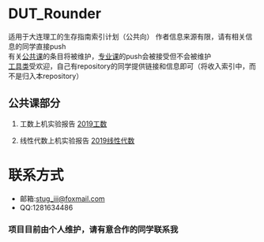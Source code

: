 # DUT_Rounder

适用于大连理工的生存指南索引计划（公共向）
作者信息来源有限，请有相关信息的同学直接push  
有关[公共课](https://github.com/StuGRua/DUT_Rounder/tree/master/public_courses)的条目将被维护，[专业课](https://github.com/StuGRua/DUT_Rounder/tree/master/specialized_courses)的push会被接受但不会被维护  
[工具类](https://github.com/StuGRua/DUT_Rounder/tree/master/tools)受欢迎，自己有repository的同学提供链接和信息即可（将收入索引中，而不是归入本repository）  

  

## 公共课部分

 1. 工数上机实验报告
 [2019工数](https://github.com/StuGRua/DUT_Rounder/tree/master/public_courses/工科数学分析上机实验)  

 2. 线性代数上机实验报告
 [2019线性代数](https://github.com/StuGRua/DUT_Rounder/tree/master/public_courses/线性代数上机实验)



# 联系方式
- 邮箱:stug_iii@foxmail.com
- QQ:1281634486

### 项目目前由个人维护，请有意合作的同学联系我
